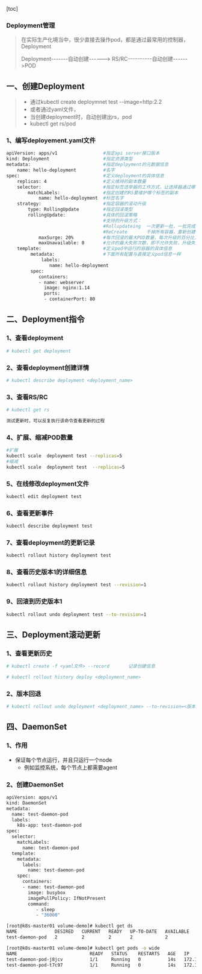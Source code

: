 [toc]

### Deployment管理

> 在实际生产化境当中，很少直接去操作pod，都是通过最常用的控制器，Deployment
>
> Deployment-------自动创建------> RS/RC----------自动创建------>POD

## 一、创建Deployment

> * 通过kubectl create deploymnet test --image=http:2.2
> * 或者通过yaml文件，
> * 当创建deployment时，自动创建出rs，pod
> * kubectl get rs/pod

### 1、编写deployement.yaml文件

```bash
apiVersion: apps/v1					#指定api server接口版本
kind: Deployment					#指定资源类型
metadata:							#指定deplpyment的元数据信息
    name: hello-deployment			#名字
spec:								#定义deployment的具体信息
    replicas: 4						#定义维持的副本数量
    selector:						#指定标签选举器的工作方式，让选择器通过哪个标签来确认容器的副本数量正常
        matchLabels:				#指定创建的RS要维护哪个标签的副本
            name: hello-deployment	#标签名字
    strategy:						#指定容器的滚动升级
        type: RollingUpdate			#指定回滚类型
        rollingUpdate:				#具体的回滚策略
									#支持的升级方式：
									#Rollupdateing	一次更新一批，一批完成后再继续更新
									#ReCreate		干掉所有容器，重新创建
            maxSurge: 20%			#每次回滚的最大POD数量，每次升级的百分比，也可以是个绝对数字，假如有10个pod，每次更新2个
            maxUnavailable: 0		#允许的最大失败次数，即不允许失败，升级失败的百分比，也可以是个绝对数字
    template:						#定义pod中运行的容器的具体信息
         metadata:					#下面所有配置与直接定义pod信息一样
             labels:
                name: hello-deployment
         spec:
            containers:
            - name: webserver
              image: nginx:1.14
              ports:
              - containerPort: 80
```

## 二、Deployment指令

### 1、查看deployment

```bash
# kubectl get deployment
```

### 2、查看deployment创建详情

```bash
# kubectl describe deployment <deployment_name>
```

### 3、查看RS/RC

```bash
# kubectl get rs

测试更新时，可以反复执行该命令查看更新的过程 
```

### 4、扩展、缩减POD数量

```bash
#扩展
kubectl scale  deployment test --replicas=5
#缩减
kubectl scale  deployment test 	--replicas=5
```

### 5、在线修改deployment文件

```bash
kubectl edit deployment test 
```

### 6、查看更新事件

```bash
kubectl describe deployment test
```

### 7、查看deployment的更新记录

```bash
kubectl rollout history deployment test
```

### 8、查看历史版本1的详细信息

```bash
kubectl rollout history deployment test --revision=1
```

### 9、回滚到历史版本1

```bash
kubectl rollout undo deployment test --to-revision=1
```



## 三、Deployment滚动更新

### 1、查看更新历史

```bash
# kubectl create -f <yaml文件> --record       记录创建信息

# kubectl rollout history deploy <deployment_name>
```

### 2、版本回退

```bash
# kubectl rollout undo deployment <deployment_name> --to-revision=<版本ID>
```

## 四、DaemonSet

### 1、作用

* 保证每个节点运行，并且只运行一个node
  * 例如监控系统，每个节点上都需要agent

### 2、创建DaemonSet

```bash
apiVersion: apps/v1
kind: DaemonSet
metadata:
  name: test-daemon-pod
  labels:
    k8s-app: test-daemon-pod 
spec:
  selector:
    matchLabels:
      name: test-daemon-pod
  template:
    metadata:
      labels:
        name: test-daemon-pod
    spec:
      containers:
      - name: test-daemon-pod
        image: busybox
        imagePullPolicy: IfNotPresent
        command:
           - sleep
           - "36000"
```

```bash
[root@k8s-master01 volume-demo]# kubectl get ds
NAME              DESIRED   CURRENT   READY   UP-TO-DATE   AVAILABLE   NODE SELECTOR   AGE
test-daemon-pod   2         2         2       2            2           <none>          5s
```

```bash
[root@k8s-master01 volume-demo]# kubectl get pods -o wide
NAME                           READY   STATUS    RESTARTS   AGE   IP                NODE                   NOMINATED NODE   READINESS GATES
test-daemon-pod-j8jcv          1/1     Running   0          14s   172.168.201.207   k8s-node01.linux.com   <none>           <none>
test-daemon-pod-t7c97          1/1     Running   0          14s   172.168.242.150   k8s-node02.linux.com   <none>           <none>
```

